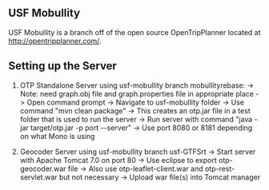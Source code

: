 ## USF Mobullity

USF Mobullity is a branch off of the open source OpenTripPlanner located at http://opentripplanner.com/.


## Setting up the Server
1) OTP Standalone Server using usf-mobullity branch mobullityrebase:
	-> Note: need graph.obj file and graph.properties file in appropriate place
	-> Open command prompt
	-> Navigate to usf-mobullity folder
	-> Use command "mvn clean package"
		-> This creates an otp.jar file in a test folder that is used to run the server
	-> Run server with command "java -jar target/otp.jar -p port --server"
		-> Use port 8080 or 8181 depending on what Mono is using

2) Geocoder Server using usf-mobullity branch usf-GTFSrt
	-> Start server with Apache Tomcat 7.0 on port 80
	-> Use eclipse to export otp-geocoder.war file 
		-> Also use otp-leaflet-client.war and otp-rest-servlet.war but not necessary
	-> Upload war file(s) into Tomcat manager
